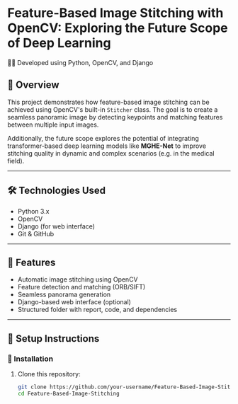 # Feature-Based Image Stitching with OpenCV: Exploring the Future Scope of Deep Learning

👨‍💻 Developed using Python, OpenCV, and Django

## 📌 Overview
This project demonstrates how feature-based image stitching can be achieved using OpenCV's built-in `Stitcher` class. The goal is to create a seamless panoramic image by detecting keypoints and matching features between multiple input images.

Additionally, the future scope explores the potential of integrating transformer-based deep learning models like **MGHE-Net** to improve stitching quality in dynamic and complex scenarios (e.g. in the medical field).

---

## 🛠️ Technologies Used
- Python 3.x
- OpenCV
- Django (for web interface)
- Git & GitHub

---

## 🚀 Features
- Automatic image stitching using OpenCV
- Feature detection and matching (ORB/SIFT)
- Seamless panorama generation
- Django-based web interface (optional)
- Structured folder with report, code, and dependencies

---

## 🧪 Setup Instructions

### 🔧 Installation
1. Clone this repository:
   ```bash
   git clone https://github.com/your-username/Feature-Based-Image-Stitching.git
   cd Feature-Based-Image-Stitching
